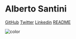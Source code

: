 # Alberto Santini

[GitHub](https://github.com/albertosantini) [Twitter](https://twitter.com/santinialberto) [Linkedin](https://it.linkedin.com/in/santinialberto)
[README](README.md)

![color](#FFFFFF)
